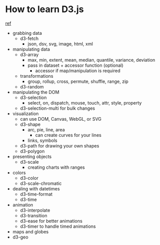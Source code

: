 # How to learn D3.js
[ref](https://wattenberger.com/blog/d3)

- grabbing data
  - d3-fetch
    - json, dsv, svg, image, html, xml
- manipulating data
  - d3-array
    - max, min, extent, mean, median, quantile, variance, deviation
    - pass in dataset + accessor function (optional)
      - accessor if map/manipulation is required
  - transformations
    - group, rollup, cross, permute, shuffle, range, zip
  - d3-random
- manipulating the DOM
  - d3-selection
    - select, on, dispatch, mouse, touch, attr, style, property
  - d3-selection-multi for bulk changes
- visualization
  - can use DOM, Canvas, WebGL, or SVG
  - d3-shape
    - arc, pie, line, area
      - can create curves for your lines
    - links, symbols
  - d3-path for drawing your own shapes
  - d3-polygon
- presenting objects
  - d3-scale
    - creating charts with ranges
- colors
  - d3-color
  - d3-scale-chromatic
- dealing with datetimes
  - d3-time-format
  - d3-time
- animation
  - d3-interpolate
  - d3-transition
  - d3-ease for better animations
  - d3-timer to handle timed animations
- maps and globes
- d3-geo
